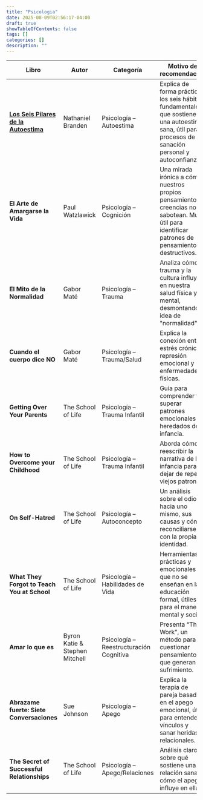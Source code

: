 ```yaml
---
title: "Psicologia"  
date: 2025-08-09T02:56:17-04:00  
draft: true
showTableOfContents: false
tags: []  
categories: []  
description: ""
---
```


| Libro                                                                                            | Autor                          | Categoría                               | Motivo de recomendación                                                                                                                              |
| ------------------------------------------------------------------------------------------------ | ------------------------------ | --------------------------------------- | ---------------------------------------------------------------------------------------------------------------------------------------------------- |
| [**Los Seis Pilares de la Autoestima**](/es/libros/psicologia/los-seis-pilares-de-la-autoestima) | Nathaniel Branden              | Psicología – Autoestima                 | Explica de forma práctica los seis hábitos fundamentales que sostienen una autoestima sana, útil para procesos de sanación personal y autoconfianza. |
| **El Arte de Amargarse la Vida**                                                                 | Paul Watzlawick                | Psicología – Cognición                  | Una mirada irónica a cómo nuestros propios pensamientos y creencias nos sabotean. Muy útil para identificar patrones de pensamiento destructivos.    |
| **El Mito de la Normalidad**                                                                     | Gabor Maté                     | Psicología – Trauma                     | Analiza cómo el trauma y la cultura influyen en nuestra salud física y mental, desmontando la idea de "normalidad".                                  |
| **Cuando el cuerpo dice NO**                                                                     | Gabor Maté                     | Psicología – Trauma/Salud               | Explica la conexión entre estrés crónico, represión emocional y enfermedades físicas.                                                                |
| **Getting Over Your Parents**                                                                    | The School of Life             | Psicología – Trauma Infantil            | Guía para comprender y superar patrones emocionales heredados de la infancia.                                                                        |
| **How to Overcome your Childhood**                                                               | The School of Life             | Psicología – Trauma Infantil            | Aborda cómo reescribir la narrativa de la infancia para dejar de repetir viejos patrones.                                                            |
| **On Self-Hatred**                                                                               | The School of Life             | Psicología – Autoconcepto               | Un análisis sobre el odio hacia uno mismo, sus causas y cómo reconciliarse con la propia identidad.                                                  |
| **What They Forgot to Teach You at School**                                                      | The School of Life             | Psicología – Habilidades de Vida        | Herramientas prácticas y emocionales que no se enseñan en la educación formal, útiles para el manejo mental y social.                                |
| **Amar lo que es**                                                                               | Byron Katie & Stephen Mitchell | Psicología – Reestructuración Cognitiva | Presenta “The Work”, un método para cuestionar pensamientos que generan sufrimiento.                                                                 |
| **Abrazame fuerte: Siete Conversaciones**                                                        | Sue Johnson                    | Psicología – Apego                      | Explica la terapia de pareja basada en el apego emocional, útil para entender vínculos y sanar heridas relacionales.                                 |
| **The Secret of Successful Relationships**                                                       | The School of Life             | Psicología – Apego/Relaciones           | Análisis claro sobre qué sostiene una relación sana y cómo el apego influye en ella.                                                                 |